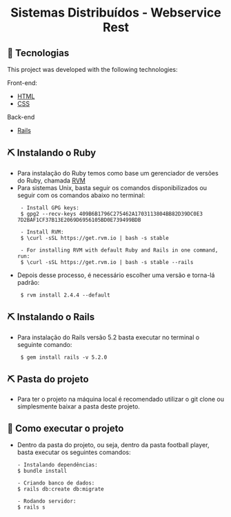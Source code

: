 <h1 align="center">
    Sistemas Distribuídos - Webservice Rest
</h1>

## :rocket: Tecnologias

This project was developed with the following technologies:

Front-end:
- [HTML]()
- [CSS]()

Back-end
- [Rails](https://rubyonrails.org/)

## ⛏ Instalando o Ruby
- Para instalação do Ruby temos como base um gerenciador de versões do Ruby, chamada [RVM](https://rvm.io/)
- Para sistemas Unix, basta seguir os comandos disponibilizados ou seguir com os comandos abaixo no terminal:
  ```
   - Install GPG keys:
   $ gpg2 --recv-keys 409B6B1796C275462A1703113804BB82D39DC0E3 7D2BAF1CF37B13E2069D6956105BD0E739499BDB
   
   - Install RVM:
   $ \curl -sSL https://get.rvm.io | bash -s stable

   - For installing RVM with default Ruby and Rails in one command, run:
   $ \curl -sSL https://get.rvm.io | bash -s stable --rails
  ```
- Depois desse processo, é necessário escolher uma versão e torna-lá padrão:
  ```
   $ rvm install 2.4.4 --default
  ```

## ⛏ Instalando o Rails
- Para instalação do Rails  versão 5.2 basta executar no terminal o seguinte comando:
  ```
   $ gem install rails -v 5.2.0 
  ```
 
## ⛏  Pasta do projeto
- Para ter o projeto na máquina local é recomendado utilizar o git clone ou simplesmente baixar a pasta deste projeto.
 
## 🚀 Como executar o projeto

- Dentro da pasta do projeto, ou seja, dentro da pasta football player, basta executar os seguintes comandos:

   ```
   - Instalando dependências:
   $ bundle install
   
   - Criando banco de dados:
   $ rails db:create db:migrate
   
   - Rodando servidor:
   $ rails s

   ```
